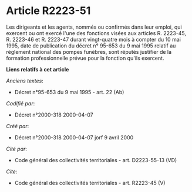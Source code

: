 # Article R2223-51

Les dirigeants et les agents, nommés ou confirmés dans leur emploi, qui exercent ou ont exercé l'une des fonctions visées aux
articles R. 2223-45, R. 2223-46 et R. 2223-47 durant vingt-quatre mois à compter du 10 mai 1995, date de publication du
décret n° 95-653 du 9 mai 1995 relatif au règlement national des pompes funèbres, sont réputés justifier de la formation
professionnelle prévue pour la fonction qu'ils exercent.

**Liens relatifs à cet article**

_Anciens textes_:

  - Décret n°95-653 du 9 mai 1995 - art. 22 (Ab)

_Codifié par_:

  - Décret n°2000-318 2000-04-07

_Créé par_:

  - Décret n°2000-318 2000-04-07 jorf 9 avril 2000

_Cité par_:

  - Code général des collectivités territoriales - art. D2223-55-13 (VD)

_Cite_:

  - Code général des collectivités territoriales - art. R2223-45 (V)
